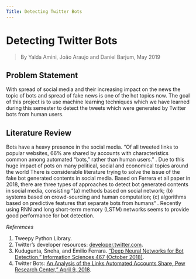 ```yaml
---
Title: Detecting Twitter Bots
---
```


# Detecting Twitter Bots

>By Yalda Amini, João Araujo and Daniel Barjum, May 2019

## Problem Statement

With spread of social media and their increasing impact on the news the topic of bots and spread of fake news is one of the hot topics now. The goal of this project is to use machine learning techniques which we have learned during this semester to detect the tweets which were generated by Twitter bots from human users.

## Literature Review

Bots have a heavy presence in the social media. “Of all tweeted links to popular websites, 66% are shared by accounts with characteristics common among automated “bots,” rather than human users.” . Due to this huge impact of pots on many political, social and economical topics around the world There is considerable literature trying to solve the issue of the fake bot generated contents in social media. Based on Ferrera et all paper in 2018, there are three types of approaches to detect bot generated contents in social media, consisting “(a) methods based on social network; (b) systems based on crowd-sourcing and human computation; (c) algorithms based on predictive features that separate bots from humans“ . Recently using RNN and long short-term memory (LSTM) networks seems to provide good performance for bot detection.

*References*
1. Tweepy Python Library.
2. Twitter’s developer resources: [developer.twitter.com](developer.twitter.com).
3. Kudugunta, Sneha, and Emilio Ferrara. [“Deep Neural Networks for Bot Detection.” Information Sciences 467 (October 2018)](https://doi.org/10.1016/j.ins.2018.08.019).
4. Twitter Bots: [An Analysis of the Links Automated Accounts Share, Pew Research Center,” April 9, 2018](https://www.pewinternet.org/2018/04/09/bots-in-the-twittersphere/).
